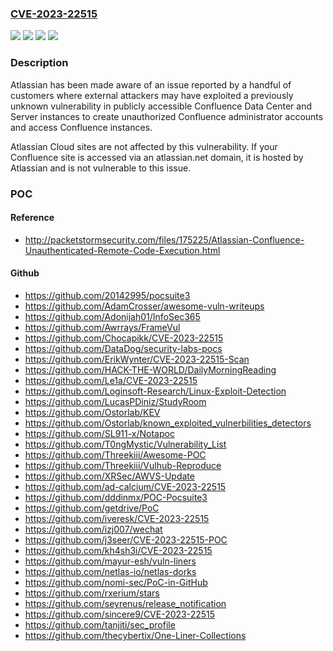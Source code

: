 ### [CVE-2023-22515](https://cve.mitre.org/cgi-bin/cvename.cgi?name=CVE-2023-22515)
![](https://img.shields.io/static/v1?label=Product&message=Confluence%20Data%20Center&color=blue)
![](https://img.shields.io/static/v1?label=Product&message=Confluence%20Server&color=blue)
![](https://img.shields.io/static/v1?label=Version&message=n%2Fa&color=blue)
![](https://img.shields.io/static/v1?label=Vulnerability&message=BASM%20(Broken%20Authentication%20%26%20Session%20Management)&color=brighgreen)

### Description

Atlassian has been made aware of an issue reported by a handful of customers where external attackers may have exploited a previously unknown vulnerability in publicly accessible Confluence Data Center and Server instances to create unauthorized Confluence administrator accounts and access Confluence instances. Atlassian Cloud sites are not affected by this vulnerability. If your Confluence site is accessed via an atlassian.net domain, it is hosted by Atlassian and is not vulnerable to this issue. 

### POC

#### Reference
- http://packetstormsecurity.com/files/175225/Atlassian-Confluence-Unauthenticated-Remote-Code-Execution.html

#### Github
- https://github.com/20142995/pocsuite3
- https://github.com/AdamCrosser/awesome-vuln-writeups
- https://github.com/Adonijah01/InfoSec365
- https://github.com/Awrrays/FrameVul
- https://github.com/Chocapikk/CVE-2023-22515
- https://github.com/DataDog/security-labs-pocs
- https://github.com/ErikWynter/CVE-2023-22515-Scan
- https://github.com/HACK-THE-WORLD/DailyMorningReading
- https://github.com/Le1a/CVE-2023-22515
- https://github.com/Loginsoft-Research/Linux-Exploit-Detection
- https://github.com/LucasPDiniz/StudyRoom
- https://github.com/Ostorlab/KEV
- https://github.com/Ostorlab/known_exploited_vulnerbilities_detectors
- https://github.com/SL911-x/Notapoc
- https://github.com/T0ngMystic/Vulnerability_List
- https://github.com/Threekiii/Awesome-POC
- https://github.com/Threekiii/Vulhub-Reproduce
- https://github.com/XRSec/AWVS-Update
- https://github.com/ad-calcium/CVE-2023-22515
- https://github.com/dddinmx/POC-Pocsuite3
- https://github.com/getdrive/PoC
- https://github.com/iveresk/CVE-2023-22515
- https://github.com/izj007/wechat
- https://github.com/j3seer/CVE-2023-22515-POC
- https://github.com/kh4sh3i/CVE-2023-22515
- https://github.com/mayur-esh/vuln-liners
- https://github.com/netlas-io/netlas-dorks
- https://github.com/nomi-sec/PoC-in-GitHub
- https://github.com/rxerium/stars
- https://github.com/seyrenus/release_notification
- https://github.com/sincere9/CVE-2023-22515
- https://github.com/tanjiti/sec_profile
- https://github.com/thecybertix/One-Liner-Collections


